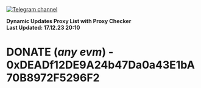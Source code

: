 [![Telegram channel](https://img.shields.io/endpoint?url=https://runkit.io/damiankrawczyk/telegram-badge/branches/master?url=https://t.me/n4z4v0d)](https://t.me/n4z4v0d) 

**Dynamic Updates Proxy List with Proxy Checker**  
**Last Updated: 17.12.23 20:10**

# DONATE (_any evm_) - 0xDEADf12DE9A24b47Da0a43E1bA70B8972F5296F2
